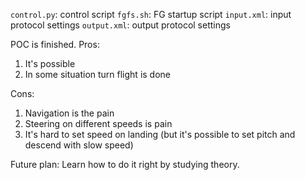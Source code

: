 `control.py`: control script
`fgfs.sh`: FG startup script
`input.xml`: input protocol settings
`output.xml`: output protocol settings

POC is finished.
Pros:
1. It's possible
2. In some situation turn flight is done

Cons:
1. Navigation is the pain
2. Steering on different speeds is pain
3. It's hard to set speed on landing (but it's possible to set pitch
   and descend with slow speed)

Future plan:
Learn how to do it right by studying theory.
